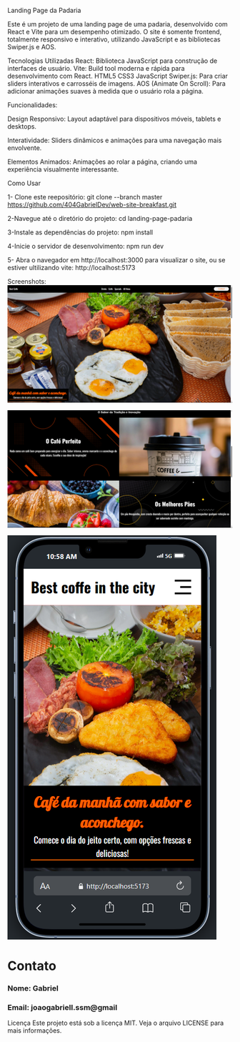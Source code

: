 Landing Page da Padaria

Este é um projeto de uma landing page de uma padaria, desenvolvido com React e Vite para um desempenho otimizado. O site é somente frontend, totalmente responsivo e interativo, utilizando JavaScript e as bibliotecas Swiper.js e AOS.

Tecnologias Utilizadas
React: Biblioteca JavaScript para construção de interfaces de usuário.
Vite: Build tool moderna e rápida para desenvolvimento com React.
HTML5
CSS3
JavaScript
Swiper.js: Para criar sliders interativos e carrosséis de imagens.
AOS (Animate On Scroll): Para adicionar animações suaves à medida que o usuário rola a página.

Funcionalidades:

Design Responsivo: Layout adaptável para dispositivos móveis, tablets e desktops.

Interatividade: Sliders dinâmicos e animações para uma navegação mais envolvente.

Elementos Animados: Animações ao rolar a página, criando uma experiência visualmente interessante.

Como Usar

1- Clone este reepositório:
git clone --branch master https://github.com/404GabrielDev/web-site-breakfast.git



2-Navegue até o diretório do projeto:
cd landing-page-padaria


3-Instale as dependências do projeto:
npm install

4-Inicie o servidor de desenvolvimento:
npm run dev

5- Abra o navegador em http://localhost:3000 para visualizar o site, ou se estiver ultilizando vite: http://localhost:5173

Screenshots:
![Apresentação da Pagina](https://raw.githubusercontent.com/404GabrielDev/web-site-breakfast/main/Screenshot%202025-03-05%20105649.png)

![Um pouco do conteudo main](https://github.com/404GabrielDev/web-site-breakfast/blob/main/Screenshot%202025-03-05%20105742.png?raw=true)

![Landing page no Mobile](https://github.com/404GabrielDev/web-site-breakfast/blob/main/Screenshot%202025-03-05%20105858.png?raw=true)

# Contato
### Nome: Gabriel
### Email: joaogabriell.ssm@gmail



Licença
Este projeto está sob a licença MIT. Veja o arquivo LICENSE para mais informações.
